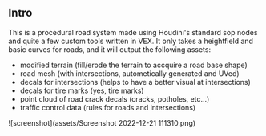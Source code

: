 ## Intro

This is a procedural road system made using Houdini's standard sop nodes and quite a few custom tools written in VEX. It only takes a heightfield and basic 
curves for roads, and it will output the following assets:
  - modified terrain (fill/erode the terrain to accquire a road base shape)
  - road mesh (with intersections, autometically generated and UVed)
  - decals for intersections (helps to have a better visual at intersections)
  - decals for tire marks (yes, tire marks)
  - point cloud of road crack decals (cracks, potholes, etc...)
  - traffic control data (rules for roads and intersections)

![screenshot](assets/Screenshot 2022-12-21 111310.png)


##
